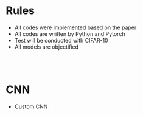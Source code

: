 # Rules

- All codes were implemented based on the paper
- All codes are written by Python and Pytorch
- Test will be conducted with CIFAR-10
- All models are objectified

<br><br>

# CNN
- Custom CNN

